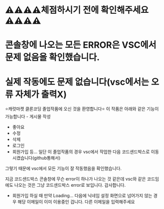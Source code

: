 # ⚠️⚠️⚠️⚠️체점하시기 전에 확인해주세요⚠️⚠️⚠️⚠️
# 콘솔창에 나오는 모든 ERROR은 VSC에서 문제 없음을 확인했습니다.
# 실제 작동에도 문제 없습니다(vsc에서는 오류 자체가 출력X)
⭐캐럿마켓 클론코딩 졸업작품에 오신 것을 환영합니다⭐
 이 작품은 아래와 같은 기능이 가능합니다 - 게시물 작성
  - 좋아요 
  - 수정
  - 삭제 
  - 로그인 
  - 회원가입 등... 
  일단 이 졸업작품의 경우 vsc에서 작업한 다음 코드샌드박스로 이동시켰습니다(github통해서)
  
  그렇기 때문에 vsc에서 모든 기능이 잘 작동했음을 확인했습니다.
  
  지금 코드샌드박스 콘솔창에 무슨 error이 하나가 나오는 것 같은데 vsc와 같은 코드임에도 나오는 것은 그냥 코드샌드박스 error로 보입니다. 감사합니다.
  
   + 회원가입 하실 때 만약 Loading... 다음에 닉네임 설정 화면으로 넘어가지 않는 경우 해당 이메일이 이미 이용중인 겁니다. 다른 이메일을 입력해주세요

   
